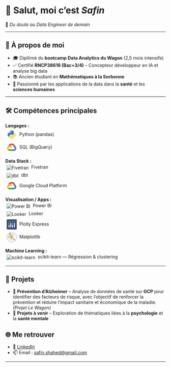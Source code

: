 # 👋 Salut, moi c’est *Safin*  

🎯 *Du doute au Data Engineer de demain*  

---

## 🚀 À propos de moi
- 🎓 Diplômé du **bootcamp Data Analytics du Wagon** (2,5 mois intensifs)  
- ✅ Certifié **RNCP38616 (Bac+3/4)** – Concepteur développeur en IA et analyse big data  
- 📚 Ancien étudiant en **Mathématiques à la Sorbonne**   
- 🧠 Passionné par les applications de la data dans la **santé** et les **sciences humaines**  

---

## 🛠️ Compétences principales

**Langages :**  
<img src="https://raw.githubusercontent.com/devicons/devicon/master/icons/python/python-original.svg" alt="Python" width="32" height="32" style="vertical-align:middle; margin:4px"/> Python (pandas)  
<img src="https://raw.githubusercontent.com/devicons/devicon/master/icons/googlecloud/googlecloud-original.svg" alt="BigQuery / GCP" width="32" height="32" style="vertical-align:middle; margin:4px"/> SQL (BigQuery)  

**Data Stack :**  
<img src="https://www.vectorlogo.zone/logos/fivetran/fivetran-icon.svg" alt="Fivetran" width="32" height="32" style="vertical-align:middle; margin:4px"/> Fivetran  
<img src="https://raw.githubusercontent.com/gilbarbara/logos/main/logos/dbt.svg" alt="dbt" width="32" height="32" style="vertical-align:middle; margin:4px"/> dbt  
<img src="https://raw.githubusercontent.com/devicons/devicon/master/icons/googlecloud/googlecloud-original.svg" alt="GCP" width="32" height="32" style="vertical-align:middle; margin:4px"/> Google Cloud Platform  

**Visualisation / Apps :**  
<img src="https://raw.githubusercontent.com/gilbarbara/logos/main/logos/microsoft-power-bi.svg" alt="Power BI" width="32" height="32" style="vertical-align:middle; margin:4px"/> Power BI  
<img src="https://raw.githubusercontent.com/gilbarbara/logos/main/logos/looker.svg" alt="Looker" width="32" height="32" style="vertical-align:middle; margin:4px"/> Looker  
<img src="https://raw.githubusercontent.com/devicons/devicon/master/icons/plotly/plotly-original.svg" alt="Plotly" width="32" height="32" style="vertical-align:middle; margin:4px"/> Plotly Express  
<img src="https://raw.githubusercontent.com/devicons/devicon/master/icons/matplotlib/matplotlib-original.svg" alt="Matplotlib" width="32" height="32" style="vertical-align:middle; margin:4px"/> Matplotlib  

**Machine Learning :**  
<img src="https://upload.wikimedia.org/wikipedia/commons/0/05/Scikit_learn_logo_small.svg" alt="scikit-learn" width="32" height="32" style="vertical-align:middle; margin:4px"/> scikit-learn — Régression & clustering  

---

## 📂 Projets
- 🧬 **Prévention d’Alzheimer** – Analyse de données de santé sur **GCP** pour identifier des facteurs de risque, avec l’objectif de renforcer la prévention et réduire l’impact sanitaire et économique de la maladie. *(Projet Le Wagon)*  
- 🔮 **Projets à venir** – Exploration de thématiques liées à la **psychologie** et la **santé mentale**  


## 🌐 Me retrouver
- 💼 [LinkedIn](https://www.linkedin.com/in/safin-shahed-6b3549111/)  
- 📫 Email : [safin.shahed@gmail.com](mailto:safin.shahed@gmail.com)  

---
